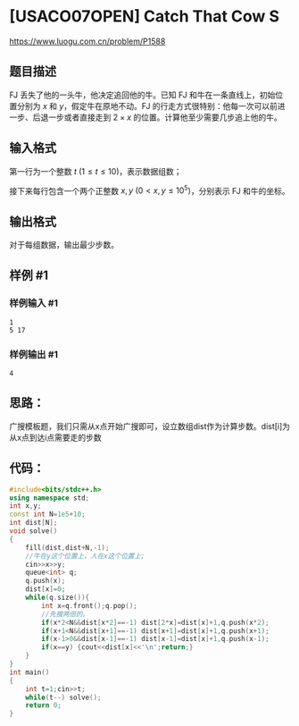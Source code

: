 # [USACO07OPEN] Catch That Cow S

https://www.luogu.com.cn/problem/P1588

## 题目描述

FJ 丢失了他的一头牛，他决定追回他的牛。已知 FJ 和牛在一条直线上，初始位置分别为 $x$ 和 $y$，假定牛在原地不动。FJ 的行走方式很特别：他每一次可以前进一步、后退一步或者直接走到 $2\times x$ 的位置。计算他至少需要几步追上他的牛。

## 输入格式

第一行为一个整数 $t\ ( 1\le t\le 10)$，表示数据组数；

接下来每行包含一个两个正整数 $x,y\ (0<x,y \le 10^5)$，分别表示 FJ 和牛的坐标。

## 输出格式

对于每组数据，输出最少步数。

## 样例 #1

### 样例输入 #1

```
1 
5 17
```

### 样例输出 #1

```
4
```





## 思路：

广搜模板题，我们只需从x点开始广搜即可，设立数组dist作为计算步数。dist[i]为从x点到达i点需要走的步数

## 代码：

```cpp
#include<bits/stdc++.h>
using namespace std;
int x,y;
const int N=1e5+10;
int dist[N];
void solve()
{
    fill(dist,dist+N,-1);
    //牛在y这个位置上，人在x这个位置上;
    cin>>x>>y;
    queue<int> q;
    q.push(x);
    dist[x]=0;
    while(q.size()){
        int x=q.front();q.pop();
        //先搜两倍的。
        if(x*2<N&&dist[x*2]==-1) dist[2*x]=dist[x]+1,q.push(x*2);
        if(x+1<N&&dist[x+1]==-1) dist[x+1]=dist[x]+1,q.push(x+1);
        if(x-1>0&&dist[x-1]==-1) dist[x-1]=dist[x]+1,q.push(x-1);
        if(x==y) {cout<<dist[x]<<'\n';return;}
    }
}
int main()
{
    int t=1;cin>>t;
    while(t--) solve();
    return 0;
}
```

